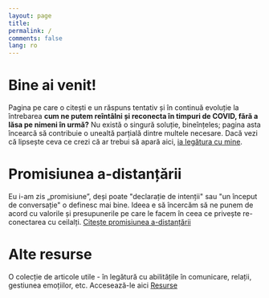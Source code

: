```yaml
---
layout: page
title:
permalink: /
comments: false
lang: ro
---
```


# Bine ai venit!

Pagina pe care o citești e un răspuns tentativ și în continuă evoluție la întrebarea **cum ne putem reîntâlni și reconecta în timpuri de COVID, fără a lăsa pe nimeni în urmă?** Nu există o singură soluție, bineînțeles; pagina asta încearcă să contribuie o unealtă parțială dintre multele necesare.
Dacă vezi că lipsește ceva ce crezi că ar trebui să apară aici, [ia legătura cu mine]({{site.baseurl}}/contact).

# Promisiunea a-distanțării


Eu i-am zis „promisiune”, deși poate "declarație de intenții" sau "un început de conversație" o definesc mai bine. Ideea e să încercăm să ne punem de acord cu valorile și presupunerile pe care le facem în ceea ce privește re-conectarea cu ceilalți.
<a class="btn btn-primary btn-lg" href="{{site.baseurl}}/pledge">Citește promisiunea a-distanțării</a>


# Alte resurse
O colecție de articole utile - în legătură cu abilitățile în comunicare, relații, gestiunea emoțiilor, etc. Accesează-le aici <a class="btn btn-primary btn-sm" href="{{site.baseurl}}/resources">Resurse</a>